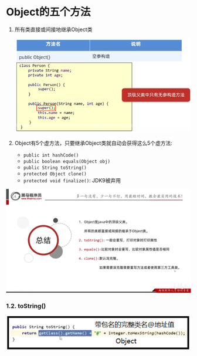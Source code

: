 # Object的五个方法

1. 所有类直接或间接地继承Object类
   
    ![](../../../../images/image_id=412982.jpg)

2. Object有5个虚方法，只要继承Object类就自动会获得这么5个虚方法:
   - `public int hashCode()`
   - `public boolean equals(Object obj)`
   - `public String toString()`
   - `protected Object clone()`
   - `protected void finalize()`: JDK9被弃用

![](../../../../images/image_id=413197.jpg)



### 1.2. toString()

![Alt text](../../../../images/image-43.png)



